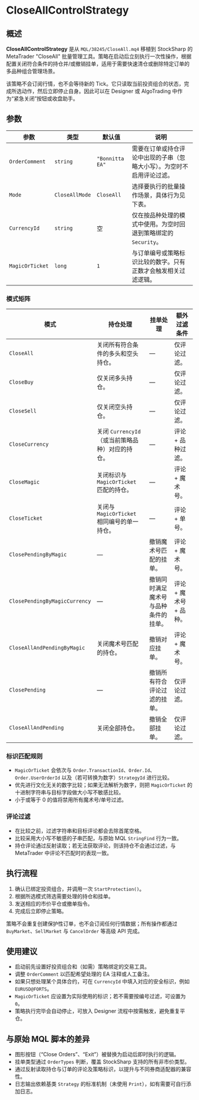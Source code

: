 # CloseAllControlStrategy

## 概述

**CloseAllControlStrategy** 是从 `MQL/38245/CloseAll.mq4` 移植到 StockSharp 的 MetaTrader "CloseAll" 批量管理工具。策略在启动后立刻执行一次性操作，根据配置关闭符合条件的持仓并/或撤销挂单，适用于需要快速清仓或删除特定订单的多品种组合管理场景。

该策略不会订阅行情，也不会等待新的 Tick。它只读取当前投资组合的状态，完成所选动作，然后立即停止自身。因此可以在 Designer 或 AlgoTrading 中作为“紧急关闭”按钮或收盘助手。

## 参数

| 参数 | 类型 | 默认值 | 说明 |
|------|------|--------|------|
| `OrderComment` | `string` | `"Bonnitta EA"` | 需要在订单或持仓评论中出现的子串（忽略大小写）。为空时不启用评论过滤。 |
| `Mode` | `CloseAllMode` | `CloseAll` | 选择要执行的批量操作场景，具体行为见下表。 |
| `CurrencyId` | `string` | 空 | 仅在按品种处理的模式中使用。为空时回退到策略绑定的 `Security`。 |
| `MagicOrTicket` | `long` | `1` | 与订单编号或策略标识比较的数字。只有正数才会触发相关过滤逻辑。 |

### 模式矩阵

| 模式 | 持仓处理 | 挂单处理 | 额外过滤条件 |
|------|-----------|-----------|----------------|
| `CloseAll` | 关闭所有符合条件的多头和空头持仓。 | — | 仅评论过滤。 |
| `CloseBuy` | 仅关闭多头持仓。 | — | 仅评论过滤。 |
| `CloseSell` | 仅关闭空头持仓。 | — | 仅评论过滤。 |
| `CloseCurrency` | 关闭 `CurrencyId`（或当前策略品种）对应的持仓。 | — | 评论 + 品种过滤。 |
| `CloseMagic` | 关闭标识与 `MagicOrTicket` 匹配的持仓。 | — | 评论 + 魔术号。 |
| `CloseTicket` | 关闭与 `MagicOrTicket` 相同编号的单一持仓。 | — | 评论 + 单号。 |
| `ClosePendingByMagic` | — | 撤销魔术号匹配的挂单。 | 评论 + 魔术号。 |
| `ClosePendingByMagicCurrency` | — | 撤销同时满足魔术号与品种条件的挂单。 | 评论 + 魔术号 + 品种。 |
| `CloseAllAndPendingByMagic` | 关闭魔术号匹配的持仓。 | 撤销对应挂单。 | 评论 + 魔术号。 |
| `ClosePending` | — | 撤销所有符合评论过滤的挂单。 | 仅评论过滤。 |
| `CloseAllAndPending` | 关闭全部持仓。 | 撤销全部挂单。 | 仅评论过滤。 |

### 标识匹配规则

* `MagicOrTicket` 会依次与 `Order.TransactionId`、`Order.Id`、`Order.UserOrderId` 以及（若可转换为数字）`StrategyId` 进行比较。
* 优先进行文化无关的数字比较；如果无法解析为数字，则把 `MagicOrTicket` 的十进制字符串与目标字段做大小写不敏感比较。
* 小于或等于 0 的值将禁用所有魔术号/单号过滤。

### 评论过滤

* 在比较之前，过滤字符串和目标评论都会去除首尾空格。
* 比较采用大小写不敏感的子串匹配，与原始 MQL `StringFind` 行为一致。
* 持仓评论通过反射读取；若无法获取评论，则该持仓不会通过过滤，与 MetaTrader 中评论不匹配时的表现一致。

## 执行流程

1. 确认已绑定投资组合，并调用一次 `StartProtection()`。
2. 根据所选模式筛选需要处理的持仓和挂单。
3. 发送相应的市价平仓或撤单指令。
4. 完成后立即停止策略。

策略不会重复创建保护性订单，也不会订阅任何行情数据；所有操作都通过 `BuyMarket`、`SellMarket` 与 `CancelOrder` 等高级 API 完成。

## 使用建议

* 启动前先设置好投资组合和（如需）策略绑定的交易工具。
* 调整 `OrderComment` 以匹配希望处理的 EA 注释或人工备注。
* 如果只想处理某个具体合约，可在 `CurrencyId` 中填入对应的安全标识，例如 `EURUSD@FORTS`。
* `MagicOrTicket` 应设置为实际使用的标识；若不需要按编号过滤，可设置为 `0`。
* 策略执行完毕会自动停止，可放入 Designer 流程中按需触发，避免重复平仓。

## 与原始 MQL 脚本的差异

* 图形按钮（“Close Orders”、“Exit”）被替换为启动后即时执行的逻辑。
* 挂单类型通过 `OrderTypes` 判断，覆盖 StockSharp 支持的所有非市价类型。
* 通过反射读取持仓与订单的评论及策略标识，以提升与不同券商适配器的兼容性。
* 日志输出依赖基类 `Strategy` 的标准机制（未使用 `Print`），如有需要可自行添加日志。
